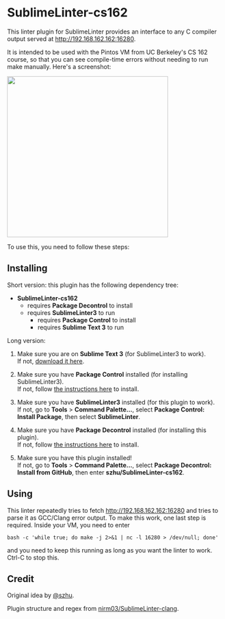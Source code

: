SublimeLinter-cs162
=========================

This linter plugin for SublimeLinter provides an interface to any C compiler output served at http://192.168.162.162:16280.

It is intended to be used with the Pintos VM from UC Berkeley's CS 162 course, so that you can see compile-time errors without needing to run make manually. Here's a screenshot:

<img width="376" src="https://cloud.githubusercontent.com/assets/1570168/11751469/84a2160c-9fee-11e5-9028-d79342d34187.png">


To use this, you need to follow these steps:


## Installing

Short version: this plugin has the following dependency tree:

 - **SublimeLinter-cs162**
     - requires **Package Decontrol** to install
     - requires **SublimeLinter3** to run
         - requires **Package Control** to install
         - requires **Sublime Text 3** to run

Long version:

1. Make sure you are on **Sublime Text 3** (for SublimeLinter3 to work).  
   If not, [download it here](<http://www.sublimetext.com/3>).

2. Make sure you have **Package Control** installed (for installing SublimeLinter3).  
   If not, follow [the instructions here](<https://packagecontrol.io/installation>) to install.

3. Make sure you have **SublimeLinter3** installed (for this plugin to work).  
   If not, go to **Tools** > **Command Palette…**, select **Package Control: Install Package**, then select **SublimeLinter**.

4. Make sure you have **Package Decontrol** installed (for installing this plugin).  
   If not, follow [the instructions here](<https://github.com/jfromaniello/Sublime-Package-Decontrol>) to install.

5. Make sure you have this plugin installed!  
   If not, go to **Tools** > **Command Palette…**, select **Package Decontrol: Install from GitHub**, then enter **szhu/SublimeLinter-cs162**.


## Using

This linter repeatedly tries to fetch http://192.168.162.162:16280 and tries to parse it as GCC/Clang error output. To make this work, one last step is required. Inside your VM, you need to enter

```shell
bash -c 'while true; do make -j 2>&1 | nc -l 16280 > /dev/null; done'
```

and you need to keep this running as long as you want the linter to work. Ctrl-C to stop this.


## Credit 

Original idea by [@szhu](<http://github.com/szhu>).

Plugin structure and regex from [nirm03/SublimeLinter-clang](<https://github.com/nirm03/SublimeLinter-clang>).
